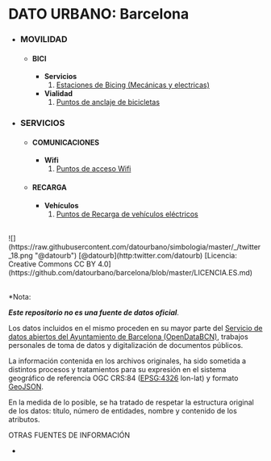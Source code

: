 # DATO URBANO: Barcelona
* ### **MOVILIDAD**
  - #### **BICI**
    - **Servicios**
      1. [Estaciones de Bicing (Mecánicas y electricas)](https://github.com/datourbano/barcelona/blob/master/movilidad/bici/servicios/08019_stations.md)
    - **Vialidad**
      1. [Puntos de anclaje de bicicletas](https://github.com/datourbano/barcelona/blob/master/movilidad/bici/vialidad/08019_punts_ancoratge_bicicletes.md)

* ### **SERVICIOS**
  - #### **COMUNICACIONES**
    - **Wifi**
      1. [Puntos de acceso Wifi](https://github.com/datourbano/barcelona/blob/master/servicios/comunicaciones/wifi/08019_punts_wifi.md)
  - #### **RECARGA**
    - **Vehículos**
      1. [Puntos de Recarga de vehículos eléctricos](https://github.com/datourbano/barcelona/blob/master/servicios/recarga/vehiculos/08019_punts_recarrega_vehicles_electrics_bcn_ciutat.md)


<br />
![](https://raw.githubusercontent.com/datourbano/simbologia/master/_/twitter_18.png "@datourb") [@datourb](http:twitter.com/datourb)  
[Licencia: Creative Commons CC BY 4.0](https://github.com/datourbano/barcelona/blob/master/LICENCIA.ES.md)
<br /><br />

\*Nota:

  **_Este repositorio no es una fuente de datos oficial_**.
  
  Los datos incluidos en el mismo proceden en su mayor parte del [Servicio de datos abiertos del Ayuntamiento de Barcelona (OpenDataBCN)](http://opendata-ajuntament.barcelona.cat), trabajos personales de toma de datos y digitalización de documentos públicos.
  
  La información contenida en los archivos originales, ha sido sometida a distintos procesos y tratamientos para su expresión en el sistema geográfico de referencia OGC CRS:84 ([EPSG:4326](https://epsg.io/4326) lon-lat)  y formato [GeoJSON](http://geojson.org/).

  En la medida de lo posible, se ha tratado de respetar la estructura original de los datos: título, número de entidades, nombre y contenido de los atributos.

  OTRAS FUENTES DE INFORMACIÓN

  * 